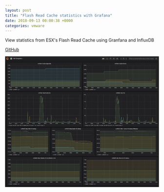 ```yaml
---
layout: post
title: "Flash Read Cache statistics with Grafana"
date: 2018-09-13 00:00:38 +0000
categories: vmware
---
```


View statistics from ESX's Flash Read Cache using Granfana and InfluxDB

[GitHub](https://github.com/jftuga/flash_read_cache_stats)

![Grafana Example](https://raw.githubusercontent.com/jftuga/flash_read_cache_stats/master/grafana_example.png)

